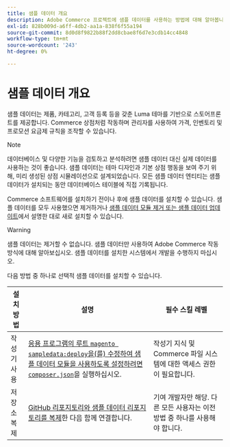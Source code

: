 ```yaml
---
title: 샘플 데이터 개요
description: Adobe Commerce 프로젝트에 샘플 데이터를 사용하는 방법에 대해 알아봅니다.
exl-id: 828b009d-a6ff-4db2-aa1a-838f6f55a194
source-git-commit: 8d0d8f9822b88f2dd8cbae8f6d7e3cdb14cc4848
workflow-type: tm+mt
source-wordcount: '243'
ht-degree: 0%

---
```


# 샘플 데이터 개요

샘플 데이터는 제품, 카테고리, 고객 등록 등을 갖춘 Luma 테마를 기반으로 스토어프론트를 제공합니다. Commerce 상점처럼 작동하며 관리자를 사용하여 가격, 인벤토리 및 프로모션 요금제 규칙을 조작할 수 있습니다.

>[!NOTE]
>
>데이터베이스 및 다양한 기능을 검토하고 분석하려면 샘플 데이터 대신 실제 데이터를 사용하는 것이 좋습니다. 샘플 데이터는 테마 디자인과 기본 상점 행동을 보여 주기 위해, 미리 생성된 상점 시뮬레이션으로 설계되었습니다. 모든 샘플 데이터 엔티티는 샘플 데이터가 설치되는 동안 데이터베이스 테이블에 직접 기록됩니다.

Commerce 소프트웨어를 설치하기 전이나 후에 샘플 데이터를 설치할 수 있습니다. 샘플 데이터를 모두 사용했으면 제거하거나 [샘플 데이터 모듈 제거 또는 샘플 데이터 업데이트](remove-or-update.md)에서 설명한 대로 새로 설치할 수 있습니다.

>[!WARNING]
>
>샘플 데이터는 제거할 수 없습니다. 샘플 데이터만 사용하여 Adobe Commerce 작동 방식에 대해 알아보십시오. 샘플 데이터를 설치한 시스템에서 개발을 수행하지 마십시오.

다음 방법 중 하나로 선택적 샘플 데이터를 설치할 수 있습니다.

| 설치 방법 | 설명 | 필수 스킬 레벨 |
|--- |--- |--- |
| 작성기 사용 | [응용 프로그램의 루트 `magento sampledata:deploy`을(를) 수정하여 샘플 데이터 모듈을 사용하도록 설정하려면 `composer.json`](composer-packages.md)을 실행하십시오. | 작성기 지식 및 Commerce 파일 시스템에 대한 액세스 권한이 필요합니다. |
| 저장소 복제 | [GitHub 리포지토리와 샘플 데이터 리포지토리를 복제](git-repositories.md)한 다음 함께 연결합니다. | 기여 개발자만 해당. 다른 모든 사용자는 이전 방법 중 하나를 사용해야 합니다. |
